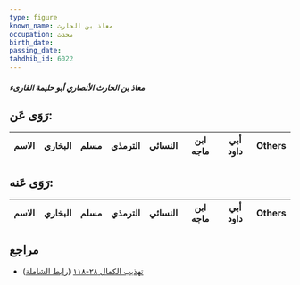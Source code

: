 ```yaml
---
type: figure
known_name: معاذ بن الحارث
occupation: محدث
birth_date:
passing_date:
tahdhib_id: 6022
---
```

##### معاذ بن الحارث الأنصاري أبو حليمة القارىء

## رَوَى عَن:
| الاسم | البخاري | مسلم | الترمذي | النسائي | ابن ماجه | أبي داود | Others |
| ----- | ------- | ---- | ------- | ------- | -------- | -------- | ------ |
## رَوَى عَنه:
| الاسم | البخاري | مسلم | الترمذي | النسائي | ابن ماجه | أبي داود | Others |
| ----- | ------- | ---- | ------- | ------- | -------- | -------- | ------ |
## مراجع
- [تهذيب الكمال ٢٨-١١٨](obsidian://open?vault=Tahdhib-al-Kamal&file=Figures/٦٠٢٢-معاذ%20بن%20الحارث%20الأنصاري%20أبو%20حليمة%20القارىء) ([رابط الشاملة](https://shamela.ws/book/3722/15093))